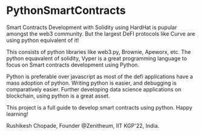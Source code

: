 # PythonSmartContracts

Smart Contracts Development with Solidity using HardHat is pupular amongst the web3 community. But the largest DeFI protocols like Curve are using python equivalent of it! 

This consists of python libraries like web3.py, Brownie, Apeworx, etc. The python equavalent of solidity, Vyper is a great programming language to focus on Smart contracts development using Python. 

Python is preferable over javascript as most of the defi applications have a mass adoption of python. Writing python is easier, and debugging is comparatively easier. Further developing data science applications on blockchain, using python is a great asset. 

This project is a full guide to develop smart contracts using python. Happy learning!

Rushikesh Chopade, 
Founder @Zenitheum, 
IIT KGP'22, India.
